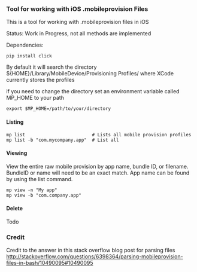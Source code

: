 ### Tool for working with iOS .mobileprovision Files
This is a tool for working with .mobileprovision files in iOS

Status: Work in Progress, not all methods are implemented

Dependencies:

    pip install click

By default it will search the directory ${HOME}/Library/MobileDevice/Provisioning Profiles/ where XCode currently stores the profiles

if you need to change the directory set an environment variable called MP_HOME to your path

    export $MP_HOME=/path/to/your/directory

#### Listing 

    mp list                         # Lists all mobile provision profiles
    mp list -b "com.mycompany.app"  # List all  

#### Viewing
View the entire raw mobile provision by app name, bundle ID, or filename. BundleID or name will need to be an exact match. App name can be found by using the list command.

    mp view -n "My app" 
    mp view -b "com.company.app"    

#### Delete 
Todo


### Credit
Credit to the answer in this stack overflow blog post for parsing files
http://stackoverflow.com/questions/6398364/parsing-mobileprovision-files-in-bash/10490095#10490095